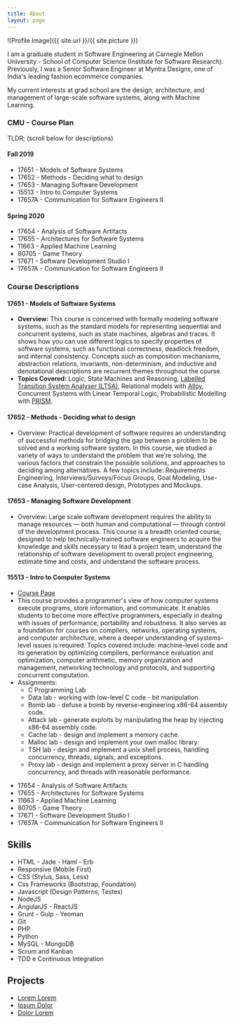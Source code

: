 ```yaml
---
title: About
layout: page
---
```

![Profile Image]({{ site.url }}/{{ site.picture }})

<p>I am a graduate student in Software Engineering at Carnegie Mellon University - School of Computer Science (Institute for Software Research).
Previously, I was a Senior Software Engineer at Myntra Designs, one of India's leading fashion ecommerce companies.</p>

<p>My current interests at grad school are the design, architecture, and management of large-scale software systems, along with Machine Learning.</p>

<h3>CMU - Course Plan</h3>

TLDR; (scroll below for descriptions)</br>
<h4>Fall 2019</h4>
<ul class="skill-list">
	<li>17651 - Models of Software Systems</li>
	<li>17652 - Methods - Deciding what to design</li>
	<li>17653 - Managing Software Development</li>
	<li>15513 - Intro to Computer Systems</li>
	<li>17657A - Communication for Software Engineers II</li>
</ul>
<h4>Spring 2020</h4>
<ul class="skill-list">
	<li>17654 - Analysis of Software Artifacts</li>
	<li>17655 - Architectures for Software Systems</li>
	<li>11663 - Applied Machine Learning</li>
	<li>80705 - Game Theory</li>
	<li>17671 - Software Development Studio I</li>
	<li>17657A - Communication for Software Engineers II</li>
</ul>

<h3>Course Descriptions</h3>

<h4>17651 - Models of Software Systems</h4>
<ul class="skill-list">
	<li><strong>Overview:</strong> This course is concerned with formally modeling software systems, such as the standard models for representing sequential and concurrent systems, such as state machines, algebras and traces. It shows how you can use different logics to specify properties of software systems, such as functional correctness, deadlock freedom, and internal consistency. Concepts such as composition mechanisms, abstraction relations, invariants, non-determinism, and inductive and denotational descriptions are recurrent themes throughout the course.<br/>
	</li>
	<li><b>Topics Covered:</b> Logic, State Machines and Reasoning, <a href="https://www.doc.ic.ac.uk/ltsa/">Labelled Transition System Analyser (LTSA)</a>, Relational models with <a href="http://alloy.lcs.mit.edu/alloy/">Alloy</a>, Concurrent Systems with Linear Temporal Logic, Probabilistic Modelling with <a href="https://www.prismmodelchecker.org/">PRISM</a>.
	</li>
</ul>

<h4>17652 - Methods - Deciding what to design</h4>
<ul class="skill-list">
	<li>Overview: Practical development of software requires an understanding of successful methods for bridging the gap between a problem to be solved and a working software system. In this course, we studied a variety of ways to understand the problem that we're solving, the various factors that constrain the possible solutions, and approaches to deciding among alternatives. A few topics include: Requirements Engineering, Interviews/Surveys/Focus Groups, Goal Modeling, Use-case Analysis, User-centered design, Prototypes and Mockups.
	</li>
</ul>

<h4>17653 - Managing Software Development</h4>
<ul class="skill-list">
	<li>Overview: Large scale software development requires the ability to manage resources — both human and computational — through control of the development process. This course is a breadth oriented course, designed to help technically-trained software engineers to acquire the knowledge and skills necessary to lead a project team, understand the relationship of software development to overall project engineering, estimate time and costs, and understand the software process.
	</li>
</ul>

<h4>15513 - Intro to Computer Systems</h4>
<ul class="skill-list">
	<li><a href="http://www.cs.cmu.edu/~213/">Course Page</a>
	</li>
	<li>This course provides a programmer's view of how computer systems execute programs, store information, and communicate. It enables students to become more effective programmers, especially in dealing with issues of performance, portability and robustness. It also serves as a foundation for courses on compilers, networks, operating systems, and computer architecture, where a deeper understanding of systems-level issues is required. Topics covered include: machine-level code and its generation by optimizing compilers, performance evaluation and optimization, computer arithmetic, memory organization and management, networking technology and protocols, and supporting concurrent computation.
	</li>
	<li> Assignments:
	<ul>
		<li> C Programming Lab
		<li> Data lab - working with low-level C code - bit manipulation.
		<li> Bomb lab - defuse a bomb by reverse-engineering x86-64 assembly code.
		<li> Attack lab - generate exploits by manipulating the heap by injecting x86-64 assembly code.
		<li> Cache lab - design and implement a memory cache.
		<li> Malloc lab - design and implement your own malloc library.
		<li> TSH lab - design and implement a unix shell process, handling concurrency, threads, signals, and exceptions.
		<li> Proxy lab - design and implement a proxy server in C handling concurrency, and threads with reasonable performance.
	</ul>
</ul>

<ul class="skill-list">
	<li>17654 - Analysis of Software Artifacts</li>
	<li>17655 - Architectures for Software Systems</li>
	<li>11663 - Applied Machine Learning</li>
	<li>80705 - Game Theory</li>
	<li>17671 - Software Development Studio I</li>
	<li>17657A - Communication for Software Engineers II</li>
</ul>

<h2>Skills</h2>

<ul class="skill-list">
	<li>HTML - Jade - Haml - Erb</li>
	<li>Responsive (Mobile First)</li>
	<li>CSS (Stylus, Sass, Less)</li>
	<li>Css Frameworks (Bootstrap, Foundation)</li>
	<li>Javascript (Design Patterns, Testes)</li>
	<li>NodeJS</li>
	<li>AngularJS - ReactJS</li>
	<li>Grunt - Gulp - Yeoman</li>
	<li>Git</li>
	<li>PHP</li>
	<li>Python</li>
	<li>MySQL - MongoDB</li>
	<li>Scrum and Kanban</li>
	<li>TDD e Continuous Integration</li>
</ul>

<h2>Projects</h2>

<ul>
	<li><a href="https://github.com/">Lorem Lorem</a></li>
	<li><a href="https://github.com/">Ipsum Dolor</a></li>
	<li><a href="https://github.com/">Dolor Lorem</a></li>
</ul>
